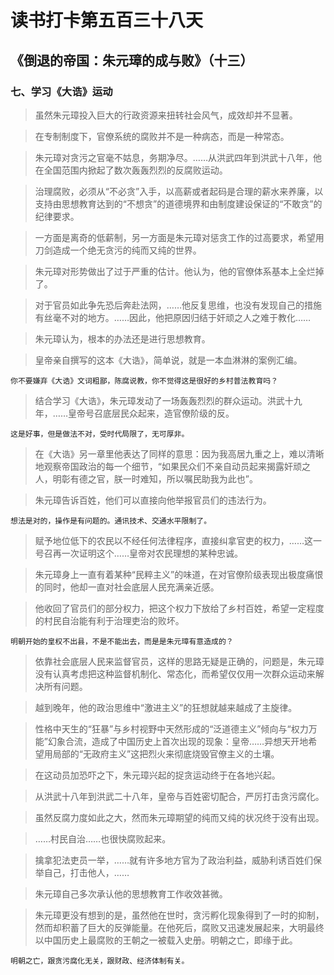 # 读书打卡第五百三十八天
## 《倒退的帝国：朱元璋的成与败》（十三）

### 七、学习《大诰》运动

> 虽然朱元璋投入巨大的行政资源来扭转社会风气，成效却并不显著。

> 在专制制度下，官僚系统的腐败并不是一种病态，而是一种常态。

> 朱元璋对贪污之官毫不姑息，务期净尽。……从洪武四年到洪武十八年，他在全国范围内掀起了数次轰轰烈烈的反腐败运动。

> 治理腐败，必须从“不必贪”入手，以高薪或者起码是合理的薪水来养廉，以支持由思想教育达到的“不想贪”的道德境界和由制度建设保证的“不敢贪”的纪律要求。

> 一方面是离奇的低薪制，另一方面是朱元璋对惩贪工作的过高要求，希望用刀剑造成一个绝无贪污的纯而又纯的世界。

> 朱元璋对形势做出了过于严重的估计。他认为，他的官僚体系基本上全烂掉了。

> 对于官员如此争先恐后奔赴法网，……他反复思维，也没有发现自己的措施有丝毫不对的地方。……因此，他把原因归结于奸顽之人之难于教化……

> 朱元璋认为，根本的办法还是进行思想教育。

> 皇帝亲自撰写的这本《大诰》，简单说，就是一本血淋淋的案例汇编。
```
你不要嫌弃《大诰》文词粗鄙，陈腐说教，你不觉得这是很好的乡村普法教育吗？
```
> 结合学习《大诰》，朱元璋发动了一场轰轰烈烈的群众运动。洪武十九年，……皇帝号召底层民众起来，造官僚阶级的反。
```
这是好事，但是做法不对，受时代局限了，无可厚非。
```
> 在《大诰》另一章里他表达了同样的意思：因为我高居九重之上，难以清晰地观察帝国政治的每一个细节，“如果民众们不亲自动员起来揭露奸顽之人，明彰有德之官，朕一时难知，所以嘱民助我为此也”。

> 朱元璋告诉百姓，他们可以直接向他举报官员们的违法行为。
```
想法是对的，操作是有问题的。通讯技术、交通水平限制了。
```
> 赋予地位低下的农民以不经任何法律程序，直接纠拿官吏的权力，……这一号召再一次证明这个……皇帝对农民理想的某种忠诚。

> 朱元璋身上一直有着某种“民粹主义”的味道，在对官僚阶级表现出极度痛恨的同时，他却一直对社会底层人民充满亲近感。

> 他收回了官员们的部分权力，把这个权力下放给了乡村百姓，希望一定程度的村民自治能有利于治理吏治的败坏。
```
明朝开始的皇权不出县，不是不能出去，而是是朱元璋有意造成的？
```
> 依靠社会底层人民来监督官员，这样的思路无疑是正确的，问题是，朱元璋没有认真考虑把这种监督机制化、常态化，而希望仅仅用一次群众运动来解决所有问题。

> 越到晚年，他的政治思维中“激进主义”的狂想就越来越成了主旋律。

> 性格中天生的“狂暴”与乡村视野中天然形成的“泛道德主义”倾向与“权力万能”幻象合流，造成了中国历史上首次出现的现象：皇帝……异想天开地希望用局部的“无政府主义”这把烈火来彻底烧毁官僚主义的土壤。

> 在这动员加恐吓之下，朱元璋兴起的捉贪运动终于在各地兴起。

> 从洪武十八年到洪武二十八年，皇帝与百姓密切配合，严厉打击贪污腐化。

> 虽然反腐力度如此之大，然而朱元璋期望的纯而又纯的状况终于没有出现。

> ……村民自治……也很快腐败起来。

> 擒拿犯法吏员一举，……就有许多地方官为了政治利益，威胁利诱百姓们保举自己，打击他人，……

> 朱元璋自己多次承认他的思想教育工作收效甚微。

> 朱元璋更没有想到的是，虽然他在世时，贪污孵化现象得到了一时的抑制，然而却积蓄了巨大的反弹能量。在他死后，腐败又迅速发展起来，大明最终以中国历史上最腐败的王朝之一被载入史册。明朝之亡，即缘于此。
```
明朝之亡，跟贪污腐化无关，跟财政、经济体制有关。
```
